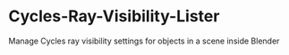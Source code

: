 # Cycles-Ray-Visibility-Lister
Manage Cycles ray visibility settings for objects in a scene inside Blender
